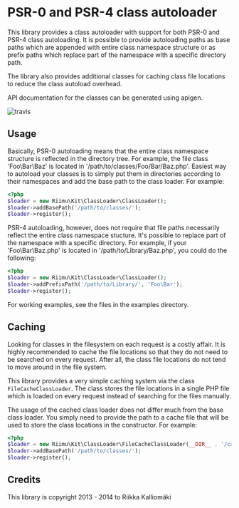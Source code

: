 # PSR-0 and PSR-4 class autoloader #

This library provides a class autoloader with support for both PSR-0 and
PSR-4 class autoloading. It is possible to provide autoloading paths as base
paths which are appended with entire class namespace structure or as prefix
paths which replace part of the namespace with a specific directory path.

The library also provides additional classes for caching class file locations
to reduce the class autoload overhead.

API documentation for the classes can be generated using apigen.

![travis](https://travis-ci.org/Riimu/Kit-ClassLoader.svg?branch=master)

## Usage ##

Basically, PSR-0 autoloading means that the entire class namespace structure
is reflected in the directory tree. For example, the file class 'Foo\Bar\Baz'
is located in '/path/to/classes/Foo/Bar/Baz.php'. Easiest way to autoload your
classes is to simply put them in directories according to their namespaces and
add the base path to the class loader. For example:

```php
<?php
$loader = new Riimu\Kit\ClassLoader\ClassLoader();
$loader->addBasePath('/path/to/classes/');
$loader->register();
```

PSR-4 autoloading, however, does not require that file paths necessarily reflect
the entire class namespace stucture. It's possible to replace part of the
namespace with a specific directory. For example, if your 'Foo\Bar\Baz.php' is
located in '/path/to/Library/Baz.php', you could do the following:

```php
<?php
$loader = new Riimu\Kit\ClassLoader\ClassLoader();
$loader->addPrefixPath('/path/to/Library/', 'Foo\Bar');
$loader->register();
```

For working examples, see the files in the examples directory.

## Caching ##

Looking for classes in the filesystem on each request is a costly affair. It is
highly recommended to cache the file locations so that they do not need to be
searched on every request. After all, the class file locations do not tend to
move around in the file system.

This library provides a very simple caching system via the class
`FileCacheClassLoader`. The class stores the file locations in a single PHP file
which is loaded on every request instead of searching for the files manually.

The usage of the cached class loader does not differ much from the base class
loader. You simply need to provide the path to a cache file that will be used
to store the class locations in the constructor. For example:

```php
<?php
$loader = new Riimu\Kit\ClassLoader\FileCacheClassLoader(__DIR__ . '/cache.php');
$loader->addBasePath('/path/to/classes/');
$loader->register();
```

## Credits ##

This library is copyright 2013 - 2014 to Riikka Kalliomäki
